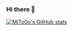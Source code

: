 ### Hi there 👋

<!--
**MiTo0o/MiTo0o** is a ✨ _special_ ✨ repository because its `README.md` (this file) appears on your GitHub profile.

Here are some ideas to get you started:

- 🔭 I’m currently working on ...
- 🌱 I’m currently learning ...
- 👯 I’m looking to collaborate on ...
- 🤔 I’m looking for help with ...
- 💬 Ask me about ...
- 📫 How to reach me: ...
- 😄 Pronouns: ...
- ⚡ Fun fact: ...
-->

[![MiTo0o's GitHub stats](https://github-readme-stats.vercel.app/api?username=MiTo0o)](https://github.com/MiTo0o/github-readme-stats)
